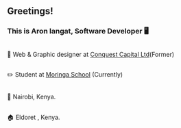 ## Greetings!


### This is Aron langat, Software Developer :desktop_computer:	
## 

 :briefcase:	Web & Graphic designer at <a href="https://www.conquestcapitalltd.com/" target="_blank">Conquest Capital Ltd</a>(Former)

##

 :pencil2:	Student at <a href="https://moringaschool.com">Moringa School</a> (Currently)
 
 ##
 

:pushpin:	Nairobi, Kenya.

##

:house:	Eldoret , Kenya.



